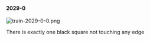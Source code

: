 #### 2029-0
![train-2029-0-0.png](https://github.com/lil-lab/nlvr/raw/master/nlvr/train/images/25/train-2029-0-0.png "train-2029-0-0.png")

There is exactly one black square not touching any edge